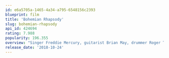 ```yaml
---
id: e6a5705a-1465-4a34-a795-6548156c2393
blueprint: film
title: 'Bohemian Rhapsody'
slug: bohemian-rhapsody
api_id: 424694
rating: 7.988
popularity: 196.355
overview: "Singer Freddie Mercury, guitarist Brian May, drummer Roger Taylor and bass guitarist John Deacon take the music world by storm when they form the rock 'n' roll band Queen in 1970. Hit songs become instant classics. When Mercury's increasingly wild lifestyle starts to spiral out of control, Queen soon faces its greatest challenge yet – finding a way to keep the band together amid the success and excess."
release_date: '2018-10-24'
---
```

